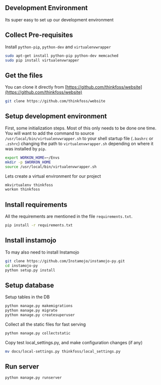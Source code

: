 ## Development Environment
Its super easy to set up our development environment

## Collect Pre-requisites
Install `python-pip`, `python-dev` and `virtualenvwrapper`
```bash
sudo apt-get install python-pip python-dev memcached
sudo pip install virtualenvwrapper
```
## Get the files
You can clone it directly from [https://github.com/thinkfoss/website](https://github.com/thinkfoss/website)
```bash
git clone https://github.com/thinkfoss/website
```
## Setup development environment
First, some initialization steps. Most of this only needs to be done
one time. You will want to add the command to source
`/usr/local/bin/virtualenvwrapper.sh` to your shell startup file
(`.bashrc` or `.zshrc`) changing the path to `virtualenvwrapper.sh`
depending on where it was installed by `pip`.
```bash
export WORKON_HOME=~/Envs
mkdir -p $WORKON_HOME
source /usr/local/bin/virtualenvwrapper.sh
```
Lets create a virtual environment for our project
```bash
mkvirtualenv thinkfoss
workon thinkfoss
```
## Install requirements
All the requirements are mentioned in the file `requirements.txt`.
```bash
pip install -r requirements.txt
```
## Install instamojo
To may also need to install Instamojo
```bash
git clone https://github.com/Instamojo/instamojo-py.git
cd instamojo-py
python setup.py install
```
## Setup database
Setup tables in the DB
```bash
python manage.py makemigrations
python manage.py migrate
python manage.py createsuperuser
```
Collect all the static files for fast serving
```bash
python manage.py collectstatic
```
Copy test local_settings.py, and make configuration changes (if any)
```bash
mv docs/local-settings.py thinkfoss/local_settings.py
```

## Run server
```bash
python manage.py runserver
```
